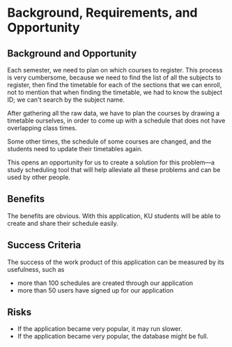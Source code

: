 
Background, Requirements, and Opportunity
=========================================

Background and Opportunity
--------------------------

Each semester,
we need to plan on which courses to register.
This process is very cumbersome,
because we need to find the list of all the subjects to register,
then find the timetable for each of the sections that we can enroll,
not to mention that when finding the timetable,
we had to know the subject ID;
we can't search by the subject name.

After gathering all the raw data,
we have to plan the courses
by drawing a timetable ourselves,
in order to come up with a schedule
that does not have overlapping class times.

Some other times,
the schedule of some courses are changed,
and the students need to update their timetables again.

This opens an opportunity for us to create a solution
for this problem—a study scheduling tool that will help alleviate all these problems
and can be used by other people.


Benefits
--------
The benefits are obvious.
With this application,
KU students will be able to create and share their schedule easily.


Success Criteria
----------------
The success of the work product of this application can be measured by its usefulness, such as

* more than 100 schedules are created through our application
* more than 50 users have signed up for our application


Risks
-----
* If the application became very popular, it may run slower.
* If the application became very popular, the database might be full.

